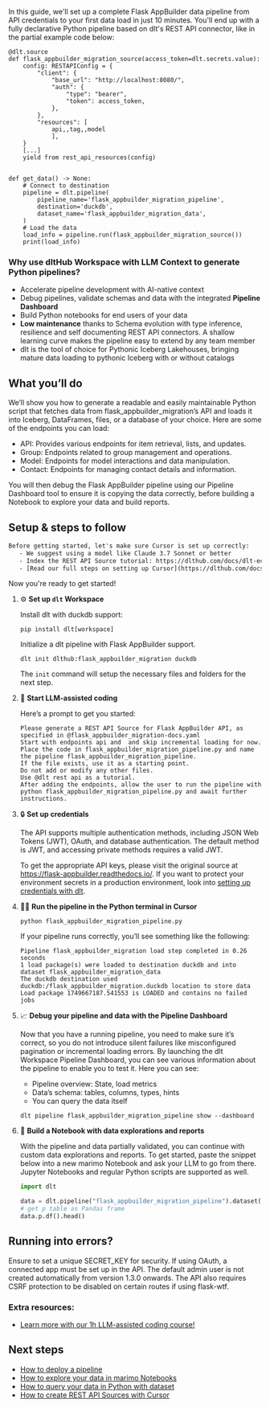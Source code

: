 In this guide, we'll set up a complete Flask AppBuilder data pipeline from API credentials to your first data load in just 10 minutes. You'll end up with a fully declarative Python pipeline based on dlt's REST API connector, like in the partial example code below:

```python-outcome
@dlt.source
def flask_appbuilder_migration_source(access_token=dlt.secrets.value):
    config: RESTAPIConfig = {
        "client": {
            "base_url": "http://localhost:8080/",
            "auth": {
                "type": "bearer",
                "token": access_token,
            },
        },
        "resources": [
            api,,tag,,model
            ],
    }
    [...]
    yield from rest_api_resources(config)


def get_data() -> None:
    # Connect to destination
    pipeline = dlt.pipeline(
        pipeline_name='flask_appbuilder_migration_pipeline',
        destination='duckdb',
        dataset_name='flask_appbuilder_migration_data', 
    )
    # Load the data
    load_info = pipeline.run(flask_appbuilder_migration_source())
    print(load_info) 
```

### Why use dltHub Workspace with LLM Context to generate Python pipelines?

- Accelerate pipeline development with AI-native context
- Debug pipelines, validate schemas and data with the integrated **Pipeline Dashboard**
- Build Python notebooks for end users of your data
- **Low maintenance** thanks to Schema evolution with type inference, resilience and self documenting REST API connectors. A shallow learning curve makes the pipeline easy to extend by any team member
- dlt is the tool of choice for Pythonic Iceberg Lakehouses, bringing mature data loading to pythonic Iceberg with or without catalogs

## What you’ll do

We’ll show you how to generate a readable and easily maintainable Python script that fetches data from flask_appbuilder_migration’s API and loads it into Iceberg, DataFrames, files, or a database of your choice. Here are some of the endpoints you can load:

- API: Provides various endpoints for item retrieval, lists, and updates.
- Group: Endpoints related to group management and operations.
- Model: Endpoints for model interactions and data manipulation.
- Contact: Endpoints for managing contact details and information.

You will then debug the Flask AppBuilder pipeline using our Pipeline Dashboard tool to ensure it is copying the data correctly, before building a Notebook to explore your data and build reports.

## Setup & steps to follow

```default
Before getting started, let's make sure Cursor is set up correctly:
   - We suggest using a model like Claude 3.7 Sonnet or better
   - Index the REST API Source tutorial: https://dlthub.com/docs/dlt-ecosystem/verified-sources/rest_api/ and add it to context as **@dlt rest api**
   - [Read our full steps on setting up Cursor](https://dlthub.com/docs/dlt-ecosystem/llm-tooling/cursor-restapi#23-configuring-cursor-with-documentation)
```

Now you're ready to get started!

1. ⚙️ **Set up `dlt` Workspace**
    
    Install dlt with duckdb support:
    ```shell
    pip install dlt[workspace]
    ```

    Initialize a dlt pipeline with Flask AppBuilder support.
    ```shell
    dlt init dlthub:flask_appbuilder_migration duckdb
    ```

    The `init` command will setup the necessary files and folders for the next step.
    
2. 🤠 **Start LLM-assisted coding**
    
    Here’s a prompt to get you started:
    
    ```prompt
    Please generate a REST API Source for Flask AppBuilder API, as specified in @flask_appbuilder_migration-docs.yaml 
    Start with endpoints api and  and skip incremental loading for now. 
    Place the code in flask_appbuilder_migration_pipeline.py and name the pipeline flask_appbuilder_migration_pipeline. 
    If the file exists, use it as a starting point. 
    Do not add or modify any other files. 
    Use @dlt rest api as a tutorial. 
    After adding the endpoints, allow the user to run the pipeline with python flask_appbuilder_migration_pipeline.py and await further instructions.
    ```

    
3. 🔒 **Set up credentials** 
    
    The API supports multiple authentication methods, including JSON Web Tokens (JWT), OAuth, and database authentication. The default method is JWT, and accessing private methods requires a valid JWT.
    
    To get the appropriate API keys, please visit the original source at https://flask-appbuilder.readthedocs.io/.
    If you want to protect your environment secrets in a production environment, look into [setting up credentials with dlt](https://dlthub.com/docs/walkthroughs/add_credentials).
    
4. 🏃‍♀️ **Run the pipeline in the Python terminal in Cursor**
    
    ```shell
    python flask_appbuilder_migration_pipeline.py
    ```
    
    If your pipeline runs correctly, you’ll see something like the following:
    
    ```shell
    Pipeline flask_appbuilder_migration load step completed in 0.26 seconds
    1 load package(s) were loaded to destination duckdb and into dataset flask_appbuilder_migration_data
    The duckdb destination used duckdb:/flask_appbuilder_migration.duckdb location to store data
    Load package 1749667187.541553 is LOADED and contains no failed jobs
    ```
    
5. 📈 **Debug your pipeline and data with the Pipeline Dashboard**

    Now that you have a running pipeline, you need to make sure it’s correct, so you do not introduce silent failures like misconfigured pagination or incremental loading errors. By launching the dlt Workspace Pipeline Dashboard, you can see various information about the pipeline to enable you to test it. Here you can see:
    - Pipeline overview: State, load metrics
    - Data’s schema: tables, columns, types, hints
    - You can query the data itself
    
    ```shell
    dlt pipeline flask_appbuilder_migration_pipeline show --dashboard
    ```
    
6. 🐍 **Build a Notebook with data explorations and reports**

    With the pipeline and data partially validated, you can continue with custom data explorations and reports. To get started, paste the snippet below into a new marimo Notebook and ask your LLM to go from there. Jupyter Notebooks and regular Python scripts are supported as well.

    
    ```python
    import dlt

   data = dlt.pipeline("flask_appbuilder_migration_pipeline").dataset()
   # get p table as Pandas frame
   data.p.df().head()
    ```

## Running into errors?

Ensure to set a unique SECRET_KEY for security. If using OAuth, a connected app must be set up in the API. The default admin user is not created automatically from version 1.3.0 onwards. The API also requires CSRF protection to be disabled on certain routes if using flask-wtf.

### Extra resources:

- [Learn more with our 1h LLM-assisted coding course!](https://www.youtube.com/watch?v=GGid70rnJuM)

## Next steps

- [How to deploy a pipeline](https://dlthub.com/docs/walkthroughs/deploy-a-pipeline)
- [How to explore your data in marimo Notebooks](https://dlthub.com/docs/general-usage/dataset-access/marimo)
- [How to query your data in Python with dataset](https://dlthub.com/docs/general-usage/dataset-access/dataset)
- [How to create REST API Sources with Cursor](https://dlthub.com/docs/dlt-ecosystem/llm-tooling/cursor-restapi)